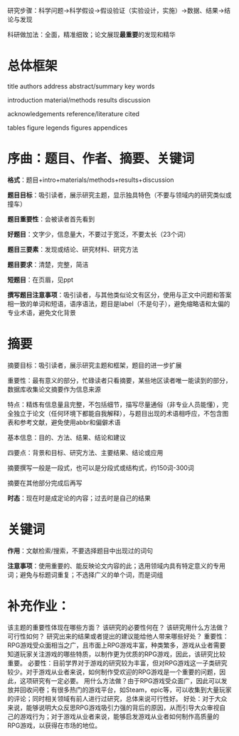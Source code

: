研究步骤：科学问题->科学假设->假设验证（实验设计，实施）->数据、结果->结论与发现

科研做加法：全面，精准细致；论文展现**最重要**的发现和精华

# 总体框架
title
authors
address
abstract/summary
key words

introduction
material/methods
results
discussion

acknowledgements
reference/literature cited

tables
figure legends
figures
appendices

# 序曲：题目、作者、摘要、关键词
**格式**：题目+intro+materials/methods+results+discussion

**题目目标**：吸引读者，展示研究主题，显示独具特色（不要与领域内的研究类似或撞车）

**题目重要性**：会被读者首先看到

**好题目**：文字少，信息量大，不要过于宽泛，不要太长（23个词）

**题目三要素**：发现或结论、研究材料、研究方法

**题目要求**：清楚，完整，简洁

**短题目**：在页眉，见ppt

**撰写题目注意事项**：吸引读者，与其他类似论文有区分，使用与正文中问题和答案相一致的单词和短语，语序语法，题目是label（不是句子），避免缩略语和太偏的专业术语，避免文化背景

# 摘要
摘要目标：吸引读者，展示研究主题和框架，题目的进一步扩展

重要性：最有意义的部分，忙碌读者只看摘要，某些地区读者唯一能读到的部分，数据库收集论文摘要作为信息来源

特点：精炼有信息量且完整，不包括细节，描写尽量通俗（非专业人员能懂），完全独立于论文（任何环境下都能自我解释），与题目出现的术语相呼应，不包含图表和参考文献，避免使用abbr和偏僻术语

基本信息：目的、方法、结果、结论和建议

四要点：背景和目标、研究方法、主要结果、结论或应用

摘要撰写一般是一段式，也可以是分段式或结构式，约150词-300词

摘要在其他部分完成后再写

**时态**：现在时是成定论的内容；过去时是自己的结果

# 关键词
**作用**：文献检索/搜索，不要选择题目中出现过的词句

**注意事项**：使用重要的、能反映论文内容的此；选用领域内具有特定意义的专用词；避免与标题词重复；不选择广义的单个词，而是词组

# 补充作业：
该主题的重要性体现在哪些方面？	该研究的必要性何在？	该研究用什么方法做？可行性如何？	研究出来的结果或者提出的建议能给他人带来哪些好处？
重要性：RPG游戏受众面相当之广，且市面上RPG游戏丰富，种类繁多，游戏从业者需要知道玩家关注游戏的哪些特质，以制作更为优质的RPG游戏，因此，该研究比较重要。
必要性：目前学界对于游戏的研究较为丰富，但对RPG游戏这一子类研究较少。对于游戏从业者来说，如何制作受欢迎的RPG游戏是一个重要的问题，因此，这项研究有一定必要。
用什么方法做？由于RPG游戏受众面广，因此可以发放并回收问卷；有很多热门的游戏平台，如Steam，epic等，可以收集到大量玩家的评论；同时相关领域有前人进行过研究，总体来说可行性好。
好处：对于大众来说，能够说明大众反思RPG游戏吸引力强的背后的原因，从而引导大众审视自己的游戏行为；对于游戏从业者来说，能够启发游戏从业者如何制作高质量的RPG游戏，以获得在市场的地位。